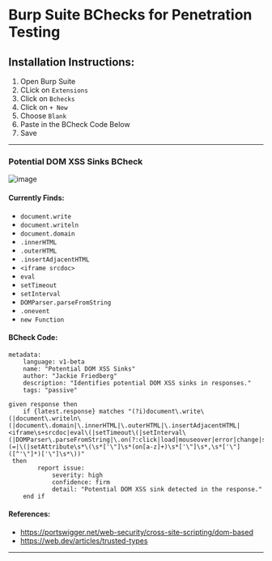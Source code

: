 # Burp Suite BChecks for Penetration Testing

## Installation Instructions:
1. Open Burp Suite
2. CLick on `Extensions`
3. Click on `Bchecks`
4. Click on `+ New`
5. Choose `Blank`
6. Paste in the BCheck Code Below
7. Save

---

### Potential DOM XSS Sinks BCheck
![image](https://github.com/user-attachments/assets/58a20659-7da5-43db-b922-e1eee0d2bd1b)

#### Currently Finds:
- `document.write`
- `document.writeln`
- `document.domain`
- `.innerHTML`
- `.outerHTML`
- `.insertAdjacentHTML`
- `<iframe srcdoc>`
- `eval`
- `setTimeout`
- `setInterval`
- `DOMParser.parseFromString`
- `.onevent`
- `new Function`

#### BCheck Code:
```
metadata:
    language: v1-beta
    name: "Potential DOM XSS Sinks"
    author: "Jackie Friedberg"
    description: "Identifies potential DOM XSS sinks in responses."
    tags: "passive"

given response then
    if {latest.response} matches "(?i)document\.write\(|document\.writeln\(|document\.domain|\.innerHTML|\.outerHTML|\.insertAdjacentHTML|<iframe\s+srcdoc|eval\(|setTimeout\(|setInterval\(|DOMParser\.parseFromString|\.on(?:click|load|mouseover|error|change|submit|focus|blur|keydown|keyup|keypress|mousedown|mouseup|mouseenter|mouseleave|mousemove|mouseout|reset|resize|scroll|select|unload|abort|beforeunload|hashchange|input|invalid|search|wheel|animationstart|animationend|animationiteration|transitionend|copy|cut|paste|dblclick|drag|dragend|dragenter|dragleave|dragover|dragstart|drop|contextmenu)\s*(=|\(|setAttribute\s*\(\s*['\"]\s*(on[a-z]+)\s*['\"]\s*,\s*['\"]([^'\"]*)['\"]\s*\))"
 then
        report issue:
            severity: high
            confidence: firm
            detail: "Potential DOM XSS sink detected in the response."
    end if
```

#### References:
- https://portswigger.net/web-security/cross-site-scripting/dom-based
- https://web.dev/articles/trusted-types

---
